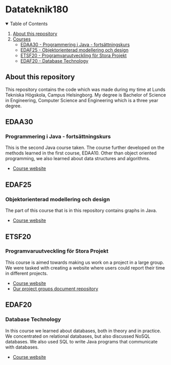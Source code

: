 # Datateknik180

<details open="open">
  <summary>Table of Contents</summary>
  <ol>
    <li>
      <a href="#about-this-repository">About this repository</a>
    </li>
    <li>
      <a href="#getting-started">Courses</a>
      <ul>
        <li><a href="#edaa30">EDAA30 - Programmering i Java - fortsättningskurs<a></li>
        <li><a href="#edaf25">EDAF25 - Objektorienterad modellering och design<a></li>
        <li><a href="#etsf20">ETSF20 - Programvaruutveckling för Stora Projekt</a></li>
        <li><a href="#edaf20">EDAF20 - Database Technology</a></li>
      </ul>
    </li>
  </ol>
</details>

## About this repository

This repository contains the code which was made during my time at Lunds Tekniska Högskola, Campus Helsingborg. My degree is Bachelor of Science in Engineering, Computer Science and Engineering which is a three year degree.

## EDAA30

### Programmering i Java - fortsättningskurs

This is the second Java course taken. The course further developed on the methods learned in the first course, EDAA10. Other than object oriented programming, we also learned about data structures and algorithms.

- [Course website](http://cs.lth.se/edaa30/)

## EDAF25

### Objektorienterad modellering och design

The part of this course that is in this repository contains graphs in Java.

- [Course website](http://cs.lth.se/edaf25/)

## ETSF20

### Programvaruutveckling för Stora Projekt

This course is aimed towards making us work on a project in a large group. We were tasked with creating a website where users could report their time in different projects.

- [Course website](http://cs.lth.se/etsf20/)
- [Our project groups document repository](https://github.com/puspgroup2/work-library)

## EDAF20

### Database Technology

In this course we learned about databases, both in theory and in practice. We concentrated on relational databases, but also discussed NoSQL databases. We also used SQL to write Java programs that communicate with databases.

- [Course website](http://cs.lth.se/edaf20-database-technology/)
